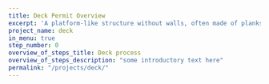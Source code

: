 ```yaml
---
title: Deck Permit Overview
excerpt: 'A platform-like structure without walls, often made of planks, that no one will be living on and is typically used for lounging and gathering.'
project_name: deck
in_menu: true
step_number: 0
overview_of_steps_title: Deck process
overview_of_steps_description: "some introductory text here"
permalink: "/projects/deck/"
---
```

